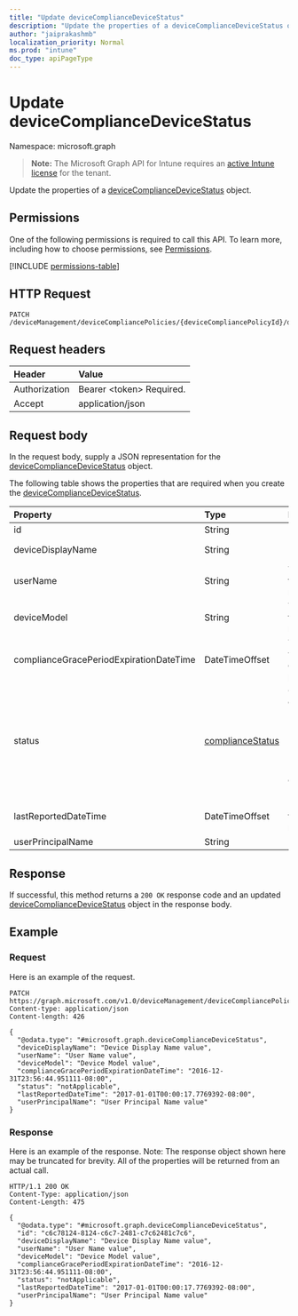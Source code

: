```yaml
---
title: "Update deviceComplianceDeviceStatus"
description: "Update the properties of a deviceComplianceDeviceStatus object."
author: "jaiprakashmb"
localization_priority: Normal
ms.prod: "intune"
doc_type: apiPageType
---
```


# Update deviceComplianceDeviceStatus

Namespace: microsoft.graph

> **Note:** The Microsoft Graph API for Intune requires an [active Intune license](https://go.microsoft.com/fwlink/?linkid=839381) for the tenant.

Update the properties of a [deviceComplianceDeviceStatus](../resources/intune-deviceconfig-devicecompliancedevicestatus.md) object.

## Permissions
One of the following permissions is required to call this API. To learn more, including how to choose permissions, see [Permissions](/graph/permissions-reference).

<!-- { "blockType": "permissions", "name": "intune_deviceconfig_devicecompliancedevicestatus_update" } -->
[!INCLUDE [permissions-table](../includes/permissions/intune-deviceconfig-devicecompliancedevicestatus-update-permissions.md)]

## HTTP Request
<!-- {
  "blockType": "ignored"
}
-->
``` http
PATCH /deviceManagement/deviceCompliancePolicies/{deviceCompliancePolicyId}/deviceStatuses/{deviceComplianceDeviceStatusId}
```

## Request headers
|Header|Value|
|:---|:---|
|Authorization|Bearer &lt;token&gt; Required.|
|Accept|application/json|

## Request body
In the request body, supply a JSON representation for the [deviceComplianceDeviceStatus](../resources/intune-deviceconfig-devicecompliancedevicestatus.md) object.

The following table shows the properties that are required when you create the [deviceComplianceDeviceStatus](../resources/intune-deviceconfig-devicecompliancedevicestatus.md).

|Property|Type|Description|
|:---|:---|:---|
|id|String|Key of the entity.|
|deviceDisplayName|String|Device name of the DevicePolicyStatus.|
|userName|String|The User Name that is being reported|
|deviceModel|String|The device model that is being reported|
|complianceGracePeriodExpirationDateTime|DateTimeOffset|The DateTime when device compliance grace period expires|
|status|[complianceStatus](../resources/intune-shared-compliancestatus.md)|Compliance status of the policy report. Possible values are: `unknown`, `notApplicable`, `compliant`, `remediated`, `nonCompliant`, `error`, `conflict`, `notAssigned`.|
|lastReportedDateTime|DateTimeOffset|Last modified date time of the policy report.|
|userPrincipalName|String|UserPrincipalName.|



## Response
If successful, this method returns a `200 OK` response code and an updated [deviceComplianceDeviceStatus](../resources/intune-deviceconfig-devicecompliancedevicestatus.md) object in the response body.

## Example

### Request
Here is an example of the request.
``` http
PATCH https://graph.microsoft.com/v1.0/deviceManagement/deviceCompliancePolicies/{deviceCompliancePolicyId}/deviceStatuses/{deviceComplianceDeviceStatusId}
Content-type: application/json
Content-length: 426

{
  "@odata.type": "#microsoft.graph.deviceComplianceDeviceStatus",
  "deviceDisplayName": "Device Display Name value",
  "userName": "User Name value",
  "deviceModel": "Device Model value",
  "complianceGracePeriodExpirationDateTime": "2016-12-31T23:56:44.951111-08:00",
  "status": "notApplicable",
  "lastReportedDateTime": "2017-01-01T00:00:17.7769392-08:00",
  "userPrincipalName": "User Principal Name value"
}
```

### Response
Here is an example of the response. Note: The response object shown here may be truncated for brevity. All of the properties will be returned from an actual call.
``` http
HTTP/1.1 200 OK
Content-Type: application/json
Content-Length: 475

{
  "@odata.type": "#microsoft.graph.deviceComplianceDeviceStatus",
  "id": "c6c78124-8124-c6c7-2481-c7c62481c7c6",
  "deviceDisplayName": "Device Display Name value",
  "userName": "User Name value",
  "deviceModel": "Device Model value",
  "complianceGracePeriodExpirationDateTime": "2016-12-31T23:56:44.951111-08:00",
  "status": "notApplicable",
  "lastReportedDateTime": "2017-01-01T00:00:17.7769392-08:00",
  "userPrincipalName": "User Principal Name value"
}
```
